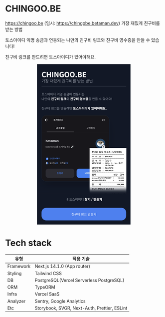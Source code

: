 # CHINGOO.BE

https://chingoo.be (임시: https://chingobe.betaman.dev)
가장 재밌게 친구비를 받는 방법

토스아이디 익명 송금과 연동되는 나만의 친구비 링크와 친구비 영수증을 만들 수 있습니다!

친구비 링크를 만드려면 토스아이디가 있어야해요.

<p width="100%" align="center">
  <img src="./docs/assets/chingoo.be-1.png" width="300px" />
</p>

# Tech stack

| 유형      | 적용 기술                                    |
| --------- | -------------------------------------------- |
| Framework | Next.js 14.1.0 (App router)                  |
| Styling   | Tailwind CSS                                 |
| DB        | PostgreSQL(Vercel Serverless PostgreSQL)     |
| ORM       | TypeORM                                      |
| Infra     | Vercel SaaS                                  |
| Analyzer  | Sentry, Google Analytics                     |
| Etc       | Storybook, SVGR, Next-Auth, Prettier, ESLint |
